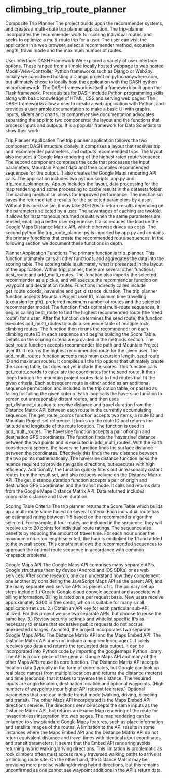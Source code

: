 # climbing_trip_route_planner

Composite Trip Planner
The project builds upon the recommender systems, and creates a multi-route trip planner application. The trip-planner incorporates the recommender work for scoring individual routes, and seeks to optimize a multi-route trip for a user. The user can visit the application in a web browser, select a recommender method, excursion length, travel mode and the maximum number of routes.
 
User Interface: DASH Framework
 	We explored a variety of user interface options. These ranged from a simple locally hosted webpage to web hosted Model-View-Controller Python frameworks such as Django or Web2py. Initially we considered hosting a Django project on pythonanywhere.com, but ultimately chose to locally host the application with the DASH python microframework. The DASH framework is itself a framework built upon the Flask framework. Prerequisites for DASH include Python programming skills along with basic knowledge of HTML, CSS and serving web pages.
 	The DASH frameworks allow a user to create a web application with Python, and provides a user ample documentation to make a basic UI with graphs, inputs, sliders and charts. Its comprehensive documentation advocates separating the app into two components: the layout and the functions that process inputs and outputs. It is a popular framework for Data Scientists to show their work.
 
Trip Planner Application
 	The trip planner application follows the two component DASH structure closely. It comprises a layout that receives trip and recommender parameters, and outputs recommended trips. The layout also includes a Google Map rendering of the highest rated route sequence. The second component comprises the code that processes the input parameters, Mountain Project data and then compiles recommended sequences for the output. It also creates the Google Maps rendering API calls. The application includes two python scripts: app.py and trip_route_planner.py.
 	App.py includes the layout, data processing for the map rendering and some processing to cache results in the datasets folder. The caching mechanism allows for improved performance. The mechanism saves the returned table results for the selected parameters by a user. Without this mechanism, it may take 20-120s to return results depending on the parameters selected by a user. The advantages of caching are twofold. It allows for instantaneous returned results when the same parameters are reused, enabling a better user experience. It also reduces the load on the Google Maps Distance Matrix API, which otherwise drives up costs.
 	The second python file trip_route_planner.py is imported by app.py and contains the primary functions that create the recommended route sequences. In the following section we document these functions in depth.

Planner Application Functions
The primary function is trip_planner. This function ultimately calls all other functions, and aggregates the data into the scoring table. The scoring table is ultimately what is presented in the layout of the application.
 	Within trip_planner, there are several other functions: best_route and add_multi_routes. The function also imports the selected recommender as a pickle, and will execute the recommender function on waypoint and destination routes. Functions indirectly called include get_route_coords, haversine and get_distance_duration.
 	The trip_planner function accepts Mountain Project user ID, maximum time travelling (excursion length), preferred maximum number of routes and the selected recommender model. The function finds optimal multi-route sequences. It begins calling best_route to find the highest recommended route (the ‘seed route’) for a user.
 	After the function determines the seed route, the function executes add_multi_routes to build a sequence table of multiple rock climbing routes. The function then reruns the recommender on each climbing route ID in each sequence and begins building the Score Table. Details on the scoring criteria are provided in the methods section.
The best_route function accepts recommender file path and Mountain Project user ID. It returns the highest recommended route for the given user.
The add_multi_routes function accepts maximum excursion length, seed route ID and maximum routes. It compiles all the trip options that ultimately create the scoring table, but does not yet include the scores.
This function calls get_route_coords to calculate the coordinates for the seed route. It then loops through the mountain project routes data to find routes that fit the given criteria. Each subsequent route is either added as an additional sequence permutation and included in the trip option table, or passed as failing for failing the given criteria.
Each loop calls the haversine function to screen out unreasonably distant routes, and then uses get_distance_duration to receive distance and travel duration from the Distance Matrix API between each route in the currently accumulating sequence.
The get_route_coords function accepts two items, a route ID and Mountain Project set reference. It looks up the route ID and returns the latitude and longitude of the route location. The function is used in add_multi_routes.
The haversine function accepts a pair of origin and destination GPS coordinates. The function finds the ‘haversine’ distance between the two points and is executed in add_multi_routes. With the Earth considered a sphere, the haversine function finds the surface distance between the coordinates. Effectively this finds the raw distance between the two points mathematically. The haversine distance function lacks the nuance required to provide navigable directions, but executes with high efficiency. Additionally, the function quickly filters out unreasonably distant routes from the result set, and also reduces volume on the Distance Matrix API.
The get_distance_duration function accepts a pair of origin and destination GPS coordinates and the transit mode. It calls and returns data from the Google Maps Distance Matrix API. Data returned includes coordinate distance and travel duration.
 
Scoring Table Criteria
 	The trip planner returns the Score Table which builds up a multi-route score based on several criteria. Each individual route has an estimated rating between 1-5 based on the recommender algorithm selected. For example, if four routes are included in the sequence, they will receive up to 20 points for individual route ratings.
The sequence also benefits by reducing the amount of travel time. For each hour under the maximum excursion length selected, the hour is multiplied by 1.1 and added to the overall score. This constraint allows the recommended sequences to approach the optimal route sequence in accordance with common knapsack problems.
 
Google Maps API
The Google Maps API comprises many separate APIs. Google structures them by device (Android and iOS SDKs) or as web services. After some research, one can understand how they complement one another by considering the JavaScript Maps API as the parent API, and the many separate web service APIs as pieces of it.
 	The primary set up steps include: 1.) Create Google cloud console account and associate with billing information. Billing is rated on a per request basis. New users receive approximately $300 in free credit, which is suitable for many small application set ups. 2.) Obtain an API key for each particular sub-API utilized. For this project we use two separate APIs, but choose to reuse the same key. 3.) Review security settings and whitelist specific IPs as necessary to ensure that excessive public requests do not accrue unexpected charges.
 	As noted, the project incorporates two separate Google Maps APIs. The Distance Matrix API and the Maps Embed API.
 	The Distance Matrix API does not include a map rendering agent. It solely receives geo data and returns the requested data output. It can be incorporated into Python code by importing the googlemaps Python library. The API is a core piece of the general Google Maps API and many of the other Maps APIs reuse its core function.
The Distance Matrix API accepts location data (typically in the form of coordinates, but Google can look up real place names) from multiple locations and returns the distance (meters) and time (seconds) that it takes to traverse the distance. The required inputs are origin location, destination location and optional waypoints. (High numbers of waypoints incur higher API request fee rates.) Optional parameters that one can include transit mode (walking, driving, bicycling and transit). 
The other Maps API incorporated is the Maps Embed API directions service. The directions service accepts the same inputs as the Distance Matrix API, but returns an iFrame Map rendering of the route for javascript-less integration into web pages. The map rendering can be enlarged to view standard Google Maps features, such as place information and satellite images of the routes.
 	A limitation to the API results in some instances where the Maps Embed API and the Distance Matrix API do not return equivalent distance and travel times with identical input coordinates and transit parameters. It seems that the Embed API rendering avoids returning hybrid walking/driving directions. This limitation is problematic as rock climbers often must access rarely traversed walking paths to arrive at a climbing route site. On the other hand, the Distance Matrix may be providing more precise walking/driving hybrid directions, but this remains unconfirmed as one cannot see waypoint additions in the API’s return data.
